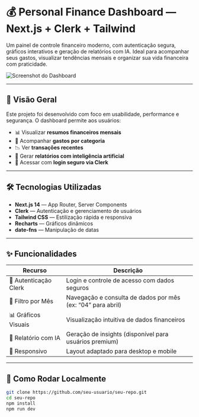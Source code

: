 # 💰 Personal Finance Dashboard — Next.js + Clerk + Tailwind

Um painel de controle financeiro moderno, com autenticação segura, gráficos interativos e geração de relatórios com IA. Ideal para acompanhar seus gastos, visualizar tendências mensais e organizar sua vida financeira com praticidade.

![Screenshot do Dashboard](link-da-sua-imagem-aqui.png)

---

## 🚀 Visão Geral

Este projeto foi desenvolvido com foco em usabilidade, performance e segurança. O dashboard permite aos usuários:

- 📊 Visualizar **resumos financeiros mensais**
- 📂 Acompanhar **gastos por categoria**
- 📉 Ver **transações recentes**
- 🤖 Gerar **relatórios com inteligência artificial**
- 🔐 Acessar com **login seguro via Clerk**

---

## 🛠️ Tecnologias Utilizadas

- **Next.js 14** — App Router, Server Components
- **Clerk** — Autenticação e gerenciamento de usuários
- **Tailwind CSS** — Estilização rápida e responsiva
- **Recharts** — Gráficos dinâmicos
- **date-fns** — Manipulação de datas

---

## ✨ Funcionalidades

| Recurso                  | Descrição                                                                 |
|--------------------------|---------------------------------------------------------------------------|
| 🔐 Autenticação Clerk     | Login e controle de acesso com dados seguros                             |
| 📅 Filtro por Mês         | Navegação e consulta de dados por mês (ex: “04” para abril)              |
| 📊 Gráficos Visuais       | Visualização intuitiva de dados financeiros                              |
| 🤖 Relatório com IA       | Geração de insights (disponível para usuários premium)                   |
| 📱 Responsivo             | Layout adaptado para desktop e mobile                                     |

---

## 🧪 Como Rodar Localmente

```bash
git clone https://github.com/seu-usuario/seu-repo.git
cd seu-repo
npm install
npm run dev

